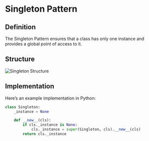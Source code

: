 # Singleton Pattern

## Definition

The Singleton Pattern ensures that a class has only one instance and provides a global point of access to it.

## Structure

![Singleton Structure](https://user-images.githubusercontent.com/xxxxxx/singleton_structure.png)

## Implementation

Here’s an example implementation in Python:

```python
class Singleton:
    _instance = None

    def __new__(cls):
        if cls._instance is None:
            cls._instance = super(Singleton, cls).__new__(cls)
        return cls._instance
